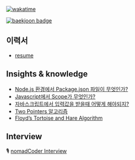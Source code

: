 [![wakatime](https://wakatime.com/badge/user/865c4835-c28d-480d-8c1d-42f9ab5aee77.svg)](https://wakatime.com/@865c4835-c28d-480d-8c1d-42f9ab5aee77)

[![baekjoon badge](http://mazassumnida.wtf/api/v2/generate_badge?boj=0626na)](https://solved.ac/profile/0626na)


## 이력서
- [resume](https://jeenie.craft.me/IEjfPjREKO8wPG)

## Insights & knowledge
- [Node.js 환경에서 Package.json 파일이 무엇인가?](https://jeenie.craft.me/Keip2oM9KqEdNJ)
- [Javascript에서 Scope가 무엇인가?](https://jeenie.craft.me/rUyQ7kna421mFn)
- [자바스크립트에서 입력값을 받을때 어떻게 해야되지?](https://jeenie.craft.me/f3fC42MVDdN4u7)
- [Two Pointers 알고리즘](https://jeenie.craft.me/0NQlizY0bXla4e)
- [Floyd’s Tortoise and Hare Algorithm](https://jeenie.craft.me/jvC3twg3VTdb01)

## Interview
🎙️ [nomadCoder Interview](https://nomadcoders.co/community/thread/5747)

